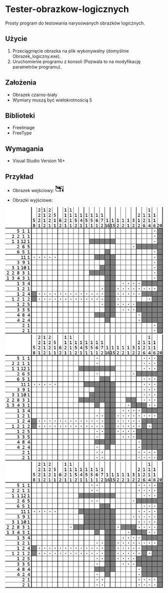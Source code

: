 # Tester-obrazkow-logicznych
Prosty program do testowania narysowanych obrazków logicznych.

## Użycie
1. Przeciągnięcie obrazka na plik wykonywalny (domyślnie Obrazek_logiczny.exe).
2. Uruchomienie programu z konsoli (Pozwala to na modyfikację parametrów programu).

## Założenia
- Obrazek czarno-biały
- Wymiary muszą być wielokrotnością 5

## Biblioteki
- FreeImage
- FreeType

## Wymagania
- Visual Studio Version 16+

## Przykład
- Obrazek wejściowy:
![test](./przyklady/test.bmp)

- Obrazki wyjściowe:

![test1](./przyklady/test1.bmp)
![test2](./przyklady/test2.bmp)
![test3](./przyklady/test3.bmp)
